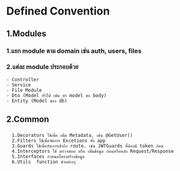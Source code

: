 # Defined Convention

## 1.Modules
### 1.แยก module ตาม domain เช่น auth, users, files
### 2.แต่ละ module ประกอบด้วย
    - Controller
    - Service
    - File Module
    - Dto (Model ทั่วไป เช่น ทำ model ขอ body)
    - Entity (Model ของ db)

## 2.Common
###
```
  1.Decorators ใช้เพื่อ เพิ่ม Metadata. เช่น @GetUser()
  2.Filters ใช้เพื่อจัดการ Excetions ทั้ง app 
  3.Guards ใช้เพื่อกันการเช้าถึง route. เช่น JWTGuards ที่ต้องมี token ก่อน
  4.Interceptors ใช้ ตรวจสอบ หรือ เพิ่มข้อมูล ก่อนหรือหลัง Request/Response
  5.Interfaces กำหนดโครงสร้างข้อมูล
  6.Utils  function ช่วยต่างๆ
```
